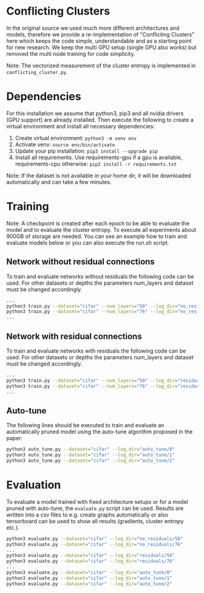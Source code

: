 # Conflicting Clusters
In the original source we used much more different architectures and models, 
therefore we provide a re-implementation of "Conflicting Clusters" 
here which keeps the code simple, understandable and as a starting point 
for new research. We keep the multi GPU setup (single GPU also works) but 
removed the multi node training for code simplicity.

Note: The vectorized measurement of the cluster entropy is implemented 
in ```conflicting_cluster.py```.


# Dependencies
For this installation we assume that python3, pip3 and all nvidia drivers
(GPU support) are already installed. Then execute the following
to create a virtual environment and install all necessary dependencies:

1. Create virtual environment: ```python3 -m venv env```
2. Activate venv: ```source env/bin/activate```
3. Update your pip installation: ```pip3 install --upgrade pip```
4. Install all requirements. Use requirements-gpu if a gpu is available, requirements-cpu otherwise: ```pip3 install -r requirements.txt```

Note: If the dataset is not available in your home dir, it will be downloaded 
automatically and can take a few minutes.


# Training
Note: A checkpoint is created after each epoch to be able to evaluate the model 
and to evaluate the cluster entropy. To execute all experiments 
about 900GB of storage are needed. You can see an example how to train and 
evaluate models below or you can also execute the run.sh script.

## Network without residual connections
To train and evaluate networks without residuals the following code can be used.
For other datasets or depths the parameters num_layers and dataset must be 
changed accordingly.

```bash
...
python3 train.py --dataset="cifar" --num_layers="50" --log_dir="no_residuals/50" --use_residual="False"
python3 train.py --dataset="cifar" --num_layers="76" --log_dir="no_residuals/76" --use_residual="False"
...
```

## Network with residual connections
To train and evaluate networks with residuals the following code can be used.
For other datasets or depths the parameters num_layers and dataset must be 
changed accordingly.

```bash
...
python3 train.py --dataset="cifar" --num_layers="50" --log_dir="residuals/50" --use_residual="True"
python3 train.py --dataset="cifar" --num_layers="76" --log_dir="residuals/76" --use_residual="True"
...
```

## Auto-tune
The following lines should be executed to train and evaluate an automatically 
pruned model using the auto-tune algorithm proposed in the paper:

```bash
python3 auto_tune.py --dataset="cifar" --log_dir="auto_tune/0"
python3 auto_tune.py --dataset="cifar" --log_dir="auto_tune/1"
python3 auto_tune.py --dataset="cifar" --log_dir="auto_tune/2"
```

# Evaluation
To evaluate a model trained with fixed architecture setups or for a model 
pruned with auto-tune, the ```evaluate.py``` script can be used. Results are 
written into a csv files to e.g. create graphs automatically or also 
tensorboard can be used to show all results (gradients, cluster entropy etc.).

```bash
python3 evaluate.py --dataset="cifar" --log_dir="no_residuals/50" 
python3 evaluate.py --dataset="cifar" --log_dir="no_residuals/76" 
...
python3 evaluate.py --dataset="cifar" --log_dir="residuals/50" 
python3 evaluate.py --dataset="cifar" --log_dir="residuals/76" 
...
python3 evaluate.py --dataset="cifar" --log_dir="auto_tune/0"
python3 evaluate.py --dataset="cifar" --log_dir="auto_tune/1"
python3 evaluate.py --dataset="cifar" --log_dir="auto_tune/2"
```
